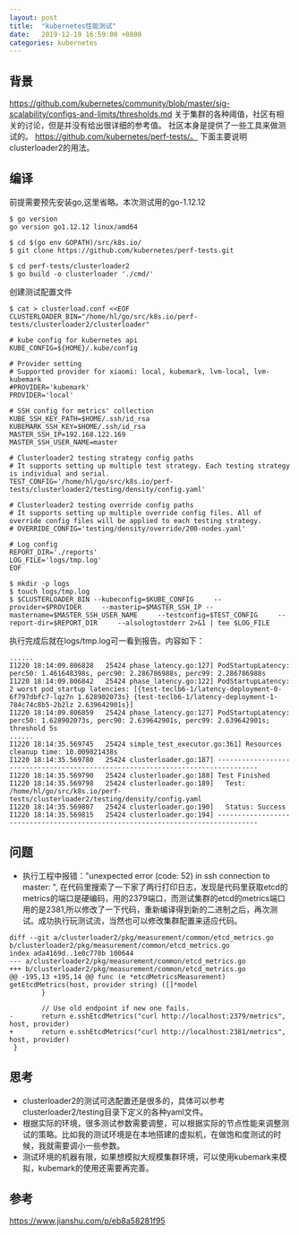 ```yaml
---
layout: post
title:  "kubernetes性能测试"
date:   2019-12-19 16:59:00 +0800
categories: kubernetes
---
```

## 背景
https://github.com/kubernetes/community/blob/master/sig-scalability/configs-and-limits/thresholds.md
关于集群的各种阈值，社区有相关的讨论，但是并没有给出很详细的参考值。
社区本身是提供了一些工具来做测试的。
https://github.com/kubernetes/perf-tests/。
下面主要说明clusterloader2的用法。

## 编译
前提需要预先安装go,这里省略。本次测试用的go-1.12.12
```
$ go version
go version go1.12.12 linux/amd64

$ cd $(go env GOPATH)/src/k8s.io/
$ git clone https://github.com/kubernetes/perf-tests.git

$ cd perf-tests/clusterloader2
$ go build -o clusterloader './cmd/'
```

创建测试配置文件
```
$ cat > clusterload.conf <<EOF
CLUSTERLOADER_BIN="/home/hl/go/src/k8s.io/perf-tests/clusterloader2/clusterloader"

# kube config for kubernetes api
KUBE_CONFIG=${HOME}/.kube/config

# Provider setting
# Supported provider for xiaomi: local, kubemark, lvm-local, lvm-kubemark
#PROVIDER='kubemark'
PROVIDER='local'

# SSH config for metrics' collection
KUBE_SSH_KEY_PATH=$HOME/.ssh/id_rsa
KUBEMARK_SSH_KEY=$HOME/.ssh/id_rsa
MASTER_SSH_IP=192.168.122.169
MASTER_SSH_USER_NAME=master

# Clusterloader2 testing strategy config paths
# It supports setting up multiple test strategy. Each testing strategy is individual and serial.
TEST_CONFIG='/home/hl/go/src/k8s.io/perf-tests/clusterloader2/testing/density/config.yaml'

# Clusterloader2 testing override config paths
# It supports setting up multiple override config files. All of override config files will be applied to each testing strategy.
# OVERRIDE_CONFIG='testing/density/override/200-nodes.yaml'

# Log config
REPORT_DIR='./reports'
LOG_FILE='logs/tmp.log'
EOF

$ mkdir -p logs 
$ touch logs/tmp.log
$ $CLUSTERLOADER_BIN --kubeconfig=$KUBE_CONFIG     --provider=$PROVIDER     --masterip=$MASTER_SSH_IP --mastername=$MASTER_SSH_USER_NAME     --testconfig=$TEST_CONFIG     --report-dir=$REPORT_DIR     --alsologtostderr 2>&1 | tee $LOG_FILE
```

执行完成后就在logs/tmp.log可一看到报告。内容如下：
```
......
I1220 18:14:09.806828   25424 phase_latency.go:127] PodStartupLatency: perc50: 1.461648398s, perc90: 2.286786988s, perc99: 2.286786988s
I1220 18:14:09.806842   25424 phase_latency.go:122] PodStartupLatency: 2 worst pod_startup latencies: [{test-teclb6-1/latency-deployment-0-6f797dbfc7-lqz7n 1.628902073s} {test-teclb6-1/latency-deployment-1-784c74c8b5-2b2lz 2.639642901s}]
I1220 18:14:09.806859   25424 phase_latency.go:127] PodStartupLatency: perc50: 1.628902073s, perc90: 2.639642901s, perc99: 2.639642901s; threshold 5s
......
I1220 18:14:35.569745   25424 simple_test_executor.go:361] Resources cleanup time: 10.009821438s
I1220 18:14:35.569780   25424 clusterloader.go:187] --------------------------------------------------------------------------------
I1220 18:14:35.569790   25424 clusterloader.go:188] Test Finished
I1220 18:14:35.569798   25424 clusterloader.go:189]   Test: /home/hl/go/src/k8s.io/perf-tests/clusterloader2/testing/density/config.yaml
I1220 18:14:35.569807   25424 clusterloader.go:190]   Status: Success
I1220 18:14:35.569815   25424 clusterloader.go:194] --------------------------------------------------------------------------------

```

## 问题
* 执行工程中报错："unexpected error (code: 52) in ssh connection to master: <nil>", 在代码里搜索了一下家了两行打印日志，发现是代码里获取etcd的metrics的端口是硬编码，用的2379端口，而测试集群的etcd的metrics端口用的是2381,所以修改了一下代码，重新编译得到新的二进制之后，再次测试。成功执行玩测试流，当然也可以修改集群配置来适应代码。
```
diff --git a/clusterloader2/pkg/measurement/common/etcd_metrics.go b/clusterloader2/pkg/measurement/common/etcd_metrics.go
index ada4169d..1e0c770b 100644
--- a/clusterloader2/pkg/measurement/common/etcd_metrics.go
+++ b/clusterloader2/pkg/measurement/common/etcd_metrics.go
@@ -195,13 +195,14 @@ func (e *etcdMetricsMeasurement) getEtcdMetrics(host, provider string) ([]*model
        }
 
        // Use old endpoint if new one fails.
-       return e.sshEtcdMetrics("curl http://localhost:2379/metrics", host, provider)
+       return e.sshEtcdMetrics("curl http://localhost:2381/metrics", host, provider)
 }
```

## 思考
* clusterloader2的测试可选配置还是很多的，具体可以参考clusterloader2/testing目录下定义的各种yaml文件。
* 根据实际的环境，很多测试参数需要调整，可以根据实际的节点性能来调整测试的策略。比如我的测试环境是在本地搭建的虚拟机，在做饱和度测试的时候，我就需要调小一些参数。
* 测试环境的机器有限，如果想模拟大规模集群环境，可以使用kubemark来模拟，kubemark的使用还需要再完善。

## 参考
https://www.jianshu.com/p/eb8a58281f95
